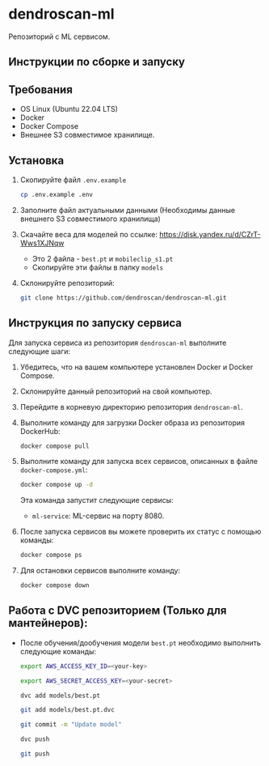 # dendroscan-ml
Репозиторий с ML сервисом.
## Инструкции по сборке и запуску

## Требования
- OS Linux (Ubuntu 22.04 LTS)
- Docker
- Docker Compose
- Внешнее S3 совместимое хранилище.

## Установка
1. Скопируйте файл `.env.example`
    ```bash
    cp .env.example .env
    ```
2. Заполните файл актуальными данными (Необходимы данные внешнего S3 
   совместимого хранилища)

3. Скачайте веса для моделей по ссылке: https://disk.yandex.ru/d/CZrT-Wws1XJNqw
   - Это 2 файла - `best.pt` и `mobileclip_s1.pt`
   - Скопируйте эти файлы в папку `models`
4. Склонируйте репозиторий:
   ```bash
   git clone https://github.com/dendroscan/dendroscan-ml.git
   ```
## Инструкция по запуску сервиса

Для запуска сервиса из репозитория `dendroscan-ml` выполните следующие шаги:
1. Убедитесь, что на вашем компьютере установлен Docker и Docker Compose.
2. Склонируйте данный репозиторий на свой компьютер.
3. Перейдите в корневую директорию репозитория `dendroscan-ml`.
4. Выполните команду для загрузки Docker образа из репозитория DockerHub:
   ```bash
   docker compose pull
   ```
5. Выполните команду для запуска всех сервисов, описанных в файле `docker-compose.yml`:

   ```bash
   docker compose up -d
   ```
   Эта команда запустит следующие сервисы:
   - `ml-service`: ML-сервис на порту 8080.

6. После запуска сервисов вы можете проверить их статус с помощью команды:
   ```bash
   docker compose ps
   ```

7. Для остановки сервисов выполните команду:
   ```bash
   docker compose down
   ```
## Работа с DVC репозиторием (Только для мантейнеров):
- После обучения/дообучения модели `best.pt` необходимо выполнить следующие 
команды:

    ```bash
    export AWS_ACCESS_KEY_ID=<your-key>  
    ```
    ```bash
    export AWS_SECRET_ACCESS_KEY=<your-secret>
    ```
    ```bash
    dvc add models/best.pt
    ```
    ```bash
    git add models/best.pt.dvc
    ```
    ```bash
    git commit -m "Update model"
    ```
    ```bash
    dvc push
    ```
    ```bash
    git push
    ```